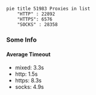 
```mermaid
pie title 51983 Proxies in list
    "HTTP" : 22892
    "HTTPS": 6576
    "SOCKS" : 28358
```

### Some Info
#### Average Timeout

- mixed: 3.3s
- http: 1.5s
- https: 8.3s
- socks: 4.9s